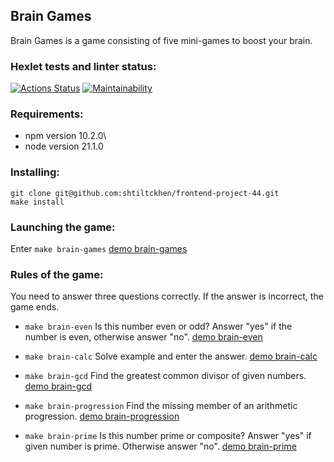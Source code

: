 ## Brain Games
Brain Games is a game consisting of five mini-games to boost your brain.

### Hexlet tests and linter status:
[![Actions Status](https://github.com/shtiltckhen/frontend-project-44/actions/workflows/hexlet-check.yml/badge.svg)](https://github.com/shtiltckhen/frontend-project-44/actions)
[![Maintainability](https://api.codeclimate.com/v1/badges/b48bfe65a8be7d3a1f8e/maintainability)](https://codeclimate.com/github/shtiltckhen/frontend-project-44/maintainability)

### Requirements:
* npm version 10.2.0\
* node version 21.1.0

### Installing:
`git clone git@github.com:shtiltckhen/frontend-project-44.git`  
`make install`

### Launching the game:
Enter `make brain-games`
[demo brain-games](https://asciinema.org/a/BxhmCJSdXVeNHAC6ifK42GJLn)

### Rules of the game:
You need to answer three questions correctly. If the answer is incorrect, the game ends.

* `make brain-even` Is this number even or odd? Answer "yes" if the number is even, otherwise answer "no".
[demo brain-even](https://asciinema.org/a/reJyjexi3e0bMPg4qUYvbadPN)

* `make brain-calc` Solve example and enter the answer.
[demo brain-calc](https://asciinema.org/a/VIzqUZ19txMclxebXCuWwKCAt)

* `make brain-gcd` Find the greatest common divisor of given numbers.
[demo brain-gcd](https://asciinema.org/a/fA2juH4cn1JHDEdTNxh0Naukd)

* `make brain-progression` Find the missing member of an arithmetic progression.
[demo brain-progression](https://asciinema.org/a/7ZdtTplSqaJrogu5hPXWvmQcR)

* `make brain-prime` Is this number prime or composite? Answer "yes" if given number is prime. Otherwise answer "no".
[demo brain-prime](https://asciinema.org/a/gJhSuGBItZ3pkYzmH1191lrmC)